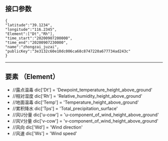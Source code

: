 接口参数
---
```
{
"latitude":"39.1234",
"longitude":"116.2345",
"Element":["Dt","Rh"],
"time_start":"20200907200000",
"time_end":"20200907230000",
"name":"zhongzai_juzai",
"publicKey":"3e3132c60e10dc006ca68c8747220a677734ad243c"
}
```

---
要素 （Element）
---
- //露点温毒
dic['Dt'] = 'Dewpoint_temperature_height_above_ground'
- //相对湿度
dic['Rh'] = 'Relative_humidity_height_above_ground'
- //地面温毒
dic['Temp'] = 'Temperature_height_above_ground'
- //累积降水
dic['Tps'] = 'Total_precipitation_surface'
- //风U分量
dic['u-cow'] = 'u-component_of_wind_height_above_ground'
- //风V分量
dic['v-cow'] = 'v-component_of_wind_height_above_ground'
- //风向
dic['Wd'] = 'Wind direction'
- //风速
dic['Ws'] = 'Wind speed'
